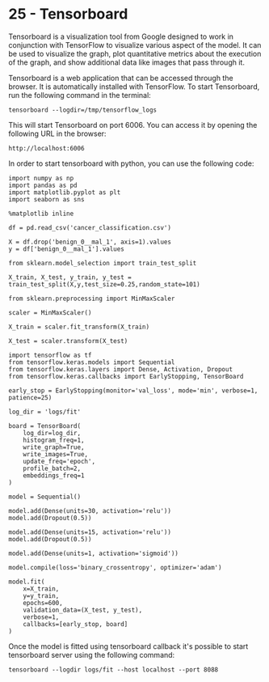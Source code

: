 # 25 - Tensorboard

Tensorboard is a visualization tool from Google designed to work in conjunction with TensorFlow to visualize various aspect of the model. It can be used to visualize the graph, plot quantitative metrics about the execution of the graph, and show additional data like images that pass through it.

Tensorboard is a web application that can be accessed through the browser. It is automatically installed with TensorFlow. To start Tensorboard, run the following command in the terminal:

```
tensorboard --logdir=/tmp/tensorflow_logs
```

This will start Tensorboard on port 6006. You can access it by opening the following URL in the browser:

```
http://localhost:6006
```

In order to start tensorboard with python, you can use the following code:

```
import numpy as np
import pandas as pd
import matplotlib.pyplot as plt
import seaborn as sns

%matplotlib inline

df = pd.read_csv('cancer_classification.csv')

X = df.drop('benign_0__mal_1', axis=1).values
y = df['benign_0__mal_1'].values

from sklearn.model_selection import train_test_split

X_train, X_test, y_train, y_test = train_test_split(X,y,test_size=0.25,random_state=101)

from sklearn.preprocessing import MinMaxScaler

scaler = MinMaxScaler()

X_train = scaler.fit_transform(X_train)

X_test = scaler.transform(X_test)

import tensorflow as tf
from tensorflow.keras.models import Sequential
from tensorflow.keras.layers import Dense, Activation, Dropout
from tensorflow.keras.callbacks import EarlyStopping, TensorBoard

early_stop = EarlyStopping(monitor='val_loss', mode='min', verbose=1, patience=25)

log_dir = 'logs/fit'

board = TensorBoard(
    log_dir=log_dir,
    histogram_freq=1,
    write_graph=True,
    write_images=True,
    update_freq='epoch',
    profile_batch=2,
    embeddings_freq=1
)

model = Sequential()

model.add(Dense(units=30, activation='relu'))
model.add(Dropout(0.5))

model.add(Dense(units=15, activation='relu'))
model.add(Dropout(0.5))

model.add(Dense(units=1, activation='sigmoid'))

model.compile(loss='binary_crossentropy', optimizer='adam')

model.fit(
    x=X_train,
    y=y_train,
    epochs=600,
    validation_data=(X_test, y_test),
    verbose=1,
    callbacks=[early_stop, board]
)
```

Once the model is fitted using tensorboard callback it's possible to start tensorboard server using the following command:

```
tensorboard --logdir logs/fit --host localhost --port 8088
```
